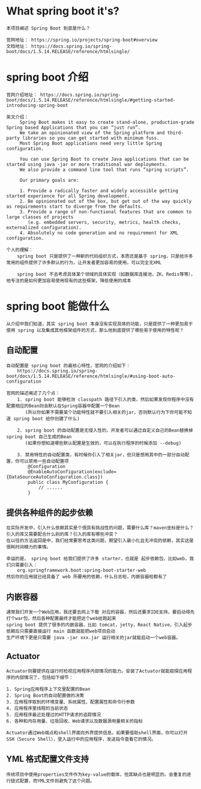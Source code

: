 # What spring boot it's?
    本项目阐述 Spring Boot 到底是什么？
    
    官网地址： https://spring.io/projects/spring-boot#overview
    文档地址： https://docs.spring.io/spring-boot/docs/1.5.14.RELEASE/reference/htmlsingle/
    

# spring boot 介绍
    官网介绍地址： https://docs.spring.io/spring-boot/docs/1.5.14.RELEASE/reference/htmlsingle/#getting-started-introducing-spring-boot
    
    英文介绍：
         Spring Boot makes it easy to create stand-alone, production-grade Spring based Applications that you can “just run”. 
         We take an opinionated view of the Spring platform and third-party libraries so you can get started with minimum fuss. 
         Most Spring Boot applications need very little Spring configuration.
         
         You can use Spring Boot to create Java applications that can be started using java -jar or more traditional war deployments.
         We also provide a command line tool that runs “spring scripts”.
         
         Our primary goals are:
         
         1. Provide a radically faster and widely accessible getting started experience for all Spring development.
         2. Be opinionated out of the box, but get out of the way quickly as requirements start to diverge from the defaults.
         3. Provide a range of non-functional features that are common to large classes of projects 
            (e.g. embedded servers, security, metrics, health checks, externalized configuration).
         4. Absolutely no code generation and no requirement for XML configuration.
         
    个人的理解：
        spring boot 只是提供了一种新的代码组织方式，本质还是基于 spring，只是给许多常用的组件提供了许多默认的行为，让开发者更加容易的使用，可以完全无XML
        
        spring boot 不去考虑具体某个领域的具体实现（如数据库连接池，ZK，Redis等等），他专注的是如何更加容易使用现有的这些框架，降低使用的成本
    
    
# spring boot 能做什么
    从介绍中我们知道，其实 spring boot 本身没有实现具体的功能，只是提供了一种更加易于使用 spring 以及集成其他框架组件的方式，那么他到底提供了哪些易于使用的特性呢？
    
## 自动配置
    自动配置是 spring boot 的最核心特性，官网的介绍如下：
        https://docs.spring.io/spring-boot/docs/1.5.14.RELEASE/reference/htmlsingle/#using-boot-auto-configuration
        
    官网的描述阐述了几个点：
        1. spring boot 能够检测 classpath 路径下引入的类，然后如果发现你程序中没有配置相应的Bean则会默认在Spring容器中配置一个Bean
           (所以你如果不需要某个功能特性就不要引入相关的jar，否则默认行为下你可能不知道 spring boot 给你创建了什么)
           
        2. spring boot 的自动配置是无侵入性的，开发者可以通过自定义自己的Bean替换掉 spring boot 自己生成的Bean
           (如果你想知道哪些默认配置是生效的，可以在执行程序的时候添加 --debug)
        
        3. 禁用特性的自动配置类，有时候你引入了相关jar，但只是想用其中的一部分自动配置，你可以禁用一些自动配置项
            @Configuration
            @EnableAutoConfiguration(exclude={DataSourceAutoConfiguration.class})
            public class MyConfiguration {
                // ......
            }
        
## 提供各种组件的起步依赖
    在实际开发中，引入什么依赖其实是个很具有挑战性的问题，需要什么库？maven坐标是什么？引入的库又需要配合什么别的库？引入的库有哪些冲突？
    在以往的方法返回是中，我们经常要思考这类问题，期望引入最小化且无冲突的依赖，其实这是很耗时间精力的事情。

    幸运的是， spring boot 给我们提供了许多 starter，也就是 起步依赖包，比如web，我们只需要引入：
        org.springframework.boot:spring-boot-starter-web
    然后你的应用就已经具备了 web 所要用的依赖，什么日志啦，内嵌容器啦都有了


## 内嵌容器
    通常我们开发一个Web应用，我还要去网上下载 对应的容器，然后还要求IDE支持，要启动得先打个war包，然后各种配置最终才能把这个web给跑起来
    spring boot 提供了很多的内嵌容器，比如 tomcat，jetty，React Native，引入起步依赖后只需要直接运行 main 函数就能把web项目启动
    生产环境下更是只需要 java -jar xxx.jar 运行相关的jar就能启动一个web容器。


## Actuator
    Actuator则要提供在运行时检视应用程序内部情况的能力。安装了Actuator就能窥探应用程序的内部情况了，包括如下细节：
    
    1. Spring应用程序上下文里配置的Bean
    2. Spring Boot的自动配置做的决策
    3. 应用程序取到的环境变量、系统属性、配置属性和命令行参数
    4. 应用程序里线程的当前状态
    5. 应用程序最近处理过的HTTP请求的追踪情况
    6. 各种和内存用量、垃圾回收、Web请求以及数据源用量相关的指标
    
    Actuator通过Web端点和shell界面向外界提供信息。如果要借助shell界面，你可以打开SSH（Secure Shell），登入运行中的应用程序，发送指令查看它的情况。
    
## YML 格式配置文件支持
    传统项目中使用properties文件作为key-value的载体，但其缺点也是明显的。会重复的进行链式配置，而YML文件则避免了这个问题。
    
    















